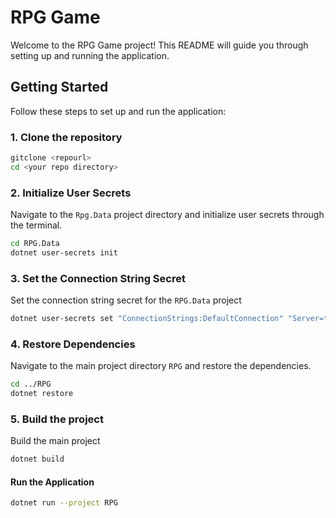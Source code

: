 # RPG Game

Welcome to the RPG Game project! This README will guide you through setting up and running the application.

## Getting Started

Follow these steps to set up and run the application:

### 1. Clone the repository

```sh
gitclone <repourl>
cd <your repo directory>
```

### 2. Initialize User Secrets

Navigate to the `Rpg.Data` project directory and initialize user secrets through the terminal.
```sh
cd RPG.Data
dotnet user-secrets init
```


### 3. Set the Connection String Secret

Set the connection string secret for the `RPG.Data` project
```sh
dotnet user-secrets set "ConnectionStrings:DefaultConnection" "Server=tcp:rpg-game.database.windows.net,1433;Initial Catalog=RPGGame;Persist Security Info=False;User ID=rpgadmin;Password=Password123;MultipleActiveResultSets=False;Encrypt=True;TrustServerCertificate=False;Connection Timeout=30;"

```
### 4. Restore Dependencies

Navigate to the main project directory `RPG` and restore the dependencies.
```sh
cd ../RPG
dotnet restore
```

### 5. Build the project

Build the main project
```sh
dotnet build
```

#### Run the Application

```sh
dotnet run --project RPG
```

